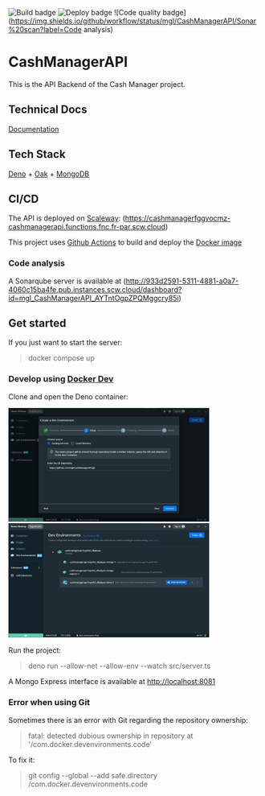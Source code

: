 ![Build badge](https://img.shields.io/github/workflow/status/mgl/CashManagerAPI/Deno%20CI)
![Deploy badge](https://img.shields.io/github/workflow/status/mgl/CashManagerAPI/Deno%20CD?label=deployment)
![Code quality badge](https://img.shields.io/github/workflow/status/mgl/CashManagerAPI/Sonar%20scan?label=Code analysis)

# CashManagerAPI

This is the API Backend of the Cash Manager project.

## Technical Docs

[Documentation](/docs)

## Tech Stack

[Deno](https://deno.land) + [Oak](https://oakserver.github.io/oak) +
[MongoDB](https://www.mongodb.com)

## CI/CD

The API is deployed on [Scaleway](https://www.scaleway.com/en/):
(https://cashmanagerfggvocmz-cashmanagerapi.functions.fnc.fr-par.scw.cloud)

This project uses [Github Actions](.github/workflows) to build and deploy the
[Docker image](Dockerfile)

### Code analysis

A Sonarqube server is available at (http://933d2591-5311-4881-a0a7-4060c15ba4fe.pub.instances.scw.cloud/dashboard?id=mgl_CashManagerAPI_AYTntOgpZPQMggcry85i)

## Get started

If you just want to start the server:

> docker compose up

### Develop using [Docker Dev](https://docs.docker.com/desktop/dev-environments)

Clone and open the Deno container:

<img src="docs/clone.png" alt="drawing" width="400"/>
<img src="docs/open.png" alt="drawing" width="400"/>

Run the project:

> deno run --allow-net --allow-env --watch src/server.ts

A Mongo Express interface is available at
[http://localhost:8081](http://localhost:8081/)

### Error when using Git

Sometimes there is an error with Git regarding the repository ownership:

> fatal: detected dubious ownership in repository at
> '/com.docker.devenvironments.code'

To fix it:

> git config --global --add safe.directory /com.docker.devenvironments.code
